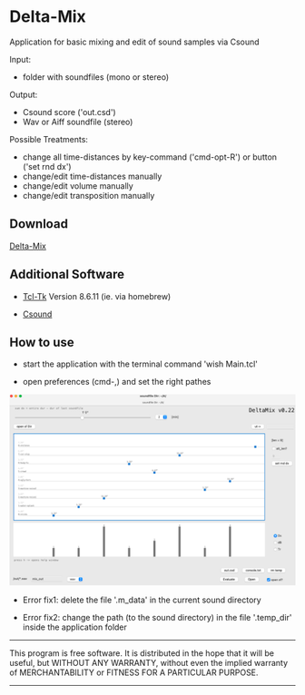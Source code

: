 # **Delta-Mix**

Application for basic mixing and edit of sound samples via Csound

Input:

- folder with soundfiles (mono or stereo)

Output:

- Csound score ('out.csd')
- Wav or Aiff soundfile (stereo)

Possible Treatments:

- change all time-distances by key-command ('cmd-opt-R') or button ('set rnd dx') 
- change/edit time-distances manually
- change/edit volume manually
- change/edit transposition manually

## Download
[Delta-Mix](https://github.com/Suppan/DeltaMix/releases/)

## Additional Software  

- [Tcl-Tk](https://www.tcl.tk) Version 8.6.11 (ie. via homebrew)

- [Csound](https://csound.com)

## How to use

- start the application with the terminal command 'wish Main.tcl'

- open preferences (cmd-,) and set the right pathes

<div align="center"><img src="/resources/icons/app.png" width="800px"</img></div>  


- Error fix1: delete the file '.m_data' in the current sound directory

- Error fix2: change the path (to the sound directory) in the file '.temp_dir' inside the application folder

*************
This program is free software. It is distributed in the hope that it will be useful, but WITHOUT ANY WARRANTY, without even the implied warranty of MERCHANTABILITY or FITNESS FOR A PARTICULAR PURPOSE. 
*************
